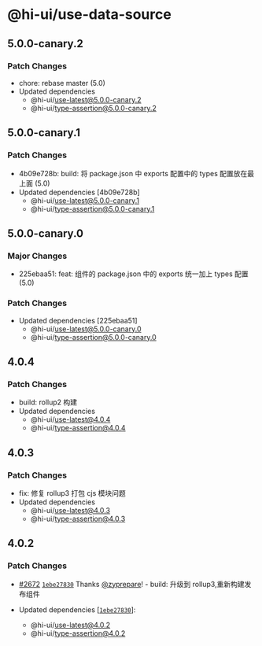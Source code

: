 # @hi-ui/use-data-source

## 5.0.0-canary.2

### Patch Changes

- chore: rebase master (5.0)
- Updated dependencies
  - @hi-ui/use-latest@5.0.0-canary.2
  - @hi-ui/type-assertion@5.0.0-canary.2

## 5.0.0-canary.1

### Patch Changes

- 4b09e728b: build: 将 package.json 中 exports 配置中的 types 配置放在最上面 (5.0)
- Updated dependencies [4b09e728b]
  - @hi-ui/use-latest@5.0.0-canary.1
  - @hi-ui/type-assertion@5.0.0-canary.1

## 5.0.0-canary.0

### Major Changes

- 225ebaa51: feat: 组件的 package.json 中的 exports 统一加上 types 配置 (5.0)

### Patch Changes

- Updated dependencies [225ebaa51]
  - @hi-ui/use-latest@5.0.0-canary.0
  - @hi-ui/type-assertion@5.0.0-canary.0

## 4.0.4

### Patch Changes

- build: rollup2 构建
- Updated dependencies
  - @hi-ui/use-latest@4.0.4
  - @hi-ui/type-assertion@4.0.4

## 4.0.3

### Patch Changes

- fix: 修复 rollup3 打包 cjs 模块问题
- Updated dependencies
  - @hi-ui/use-latest@4.0.3
  - @hi-ui/type-assertion@4.0.3

## 4.0.2

### Patch Changes

- [#2672](https://github.com/XiaoMi/hiui/pull/2672) [`1ebe27830`](https://github.com/XiaoMi/hiui/commit/1ebe2783098b3a8cd980bd10076d67635463800e) Thanks [@zyprepare](https://github.com/zyprepare)! - build: 升级到 rollup3,重新构建发布组件

- Updated dependencies [[`1ebe27830`](https://github.com/XiaoMi/hiui/commit/1ebe2783098b3a8cd980bd10076d67635463800e)]:
  - @hi-ui/use-latest@4.0.2
  - @hi-ui/type-assertion@4.0.2
